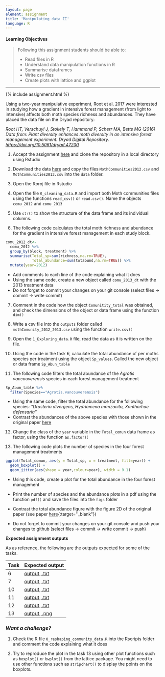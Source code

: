 ```yaml
---
layout: page
element: assignment
title: 'Manipulating data II'
language: R
---
```


#### Learning Objectives

> Following this assignment students should be able to:
>
>  - Read files in R
> - Understand data manipulation functions in R
> - Summarise dataframes
> - Write csv files
> - Create plots with lattice and ggplot

****
{% include assignment.html %}

Using a two-year manipulative experiment, Root et al. 2017 were interested in studying
how a gradient in intensive forest management (from light to intensive) affects both moth species richness and abundances. They have placed the data file on the Dryad repository:

*Root HT, Verschuyl J, Stokely T, Hammond P, Scherr MA, Betts MG (2016) Data from: Plant diversity enhances moth diversity in an intensive forest management experiment. Dryad Digital Repository. https://doi.org/10.5061/dryad.47200*

1. Accept the assignment [here](https://classroom.github.com/a/BYCz7DV4) and clone the repository in a local directory using Rstudio

3. Download the data [here](https://doi.org/10.5061/dryad.47200) and copy the files `MothCommunities2012.csv` and `MothCommunities2013.csv` into the `data` folder.

3. Open the Rproj file in Rstudio

4. Open the file `0_cleaning_data.R` and import both Moth communities files using the functions `read_csv()` or `read.csv()`. Name the objects `comu_2012` and `comu_2013`

5. Use `str()` to show the structure of the data frame and its individual columns.

6. The following code calculates the total moth richness and abundance for the gradient in intensive forest management in each study block.  
```r
comu_2012_dt<-
  comu_2012 %>%
  group_by(block, treatment) %>%
  summarise(Total_sp=sum(richness,na.rm=TRUE),
            Total_abundance=sum(totabund,na.rm=TRUE)) %>%
  mutate(year=2012)
```
  * Add comments to each line of the code explaining what it does
  * Using the same code, create a new object called `comu_2013_dt` with the 2013 treatment data
  * Do not forget to commit your changes on your git console (select files -> commit -> write commit)

7. Comment in the code how the object `Comunitity_total` was obtained, and check the dimensions of the object or data frame using the function `dim()`

8. Write a csv file into the `outputs` folder called `mothComunity_2012_2013.csv` using the function `write.csv()`

9. Open the `1_Exploring_data.R` file, read the data as it is written on the file.

10. Using the code in the task 6, calculate the total abundance of per moths species per treatment using the object `Sp_values`. Called the new object or data frame `Sp_Abun_table`

11. The following code filters the total abundance of the *Agrotis vancouverensis* species in each forest management treatment
```r
Sp_Abun_table %>%
  filter(Species=="Agrotis.vancouverensis")
```
  * Using the same code, filter the total abundance for the following species: *"Drasteria divergens, Hydriomena manzanita, Xanthorhoe defensaria"*
  * Contrast the abundances of the above species with those shown in the original paper [here](http://onlinelibrary.wiley.com/store/10.1002/eap.1426/asset/supinfo/eap1426-sup-0001-AppendixS1.docx?v=1&s=ba090f8047a359acf1dfdfc5672fe3654f2ae8f8)

12. Change the class of the `year` variable in the `Total_comun` data frame as factor, using the function `as.factor()`

13. The following code plots the number of species in the four forest management treatments

```r
ggplot(Total_comun, aes(y = Total_sp, x = treatment, fill=year)) +
  geom_boxplot() +
  geom_jitter(aes(shape = year,colour=year), width = 0.1)
```
  * Using this code, create a plot for the total abundance in the four forest management
  * Print the number of species and the abundance plots in a pdf using the function `pdf()` and save the files into the `figs` folder
  * Contrast the total abundance figure with the figure 2D of the original paper (see paper [here](http://onlinelibrary.wiley.com/doi/10.1002/eap.1426/full){:target="_blank"})

  * Do not forget to commit your changes on your git console and push your changes to github (select files -> commit -> write commit -> push)

**Expected assignment outputs**

As as reference, the following are the outputs expected for some of the tasks.

  | Task | Expected output |
  |------|------------------------------------------|
  |  6   |[output, .txt](../../solutions/week4_Exercise06.txt)|
  |  7   |[output, .txt](../../solutions/week4_Exercise07.txt)|
  |  10   |[output, .txt](../../solutions/week4_Exercise10.txt)|
  |  11   |[output,  .txt](../../solutions/week4_Exercise11.txt)|
  |  12   |[output, .txt](../../solutions/week4_Exercise12.txt)|
  |  13   |[output, .png](../../solutions/week4_Exercise13.png)|


### *Want a challenge?*

1. Check the R file `0_reshaping_community_data.R` into the Rscripts folder and comment the code explaining what it does

2. Try to reproduce the plot in the task 13 using other plot functions such as `boxplot()` or `bwplot()` from the lattice package. You might need to use other functions such as `stripchart()` to display the points on the boxplots.
